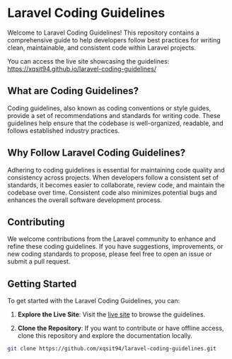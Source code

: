 # Laravel Coding Guidelines

Welcome to Laravel Coding Guidelines! This repository contains a comprehensive guide to help developers follow best practices for writing clean, maintainable, and consistent code within Laravel projects.

You can access the live site showcasing the guidelines: https://xqsit94.github.io/laravel-coding-guidelines/

## What are Coding Guidelines?

Coding guidelines, also known as coding conventions or style guides, provide a set of recommendations and standards for writing code. These guidelines help ensure that the codebase is well-organized, readable, and follows established industry practices.

## Why Follow Laravel Coding Guidelines?

Adhering to coding guidelines is essential for maintaining code quality and consistency across projects. When developers follow a consistent set of standards, it becomes easier to collaborate, review code, and maintain the codebase over time. Consistent code also minimizes potential bugs and enhances the overall software development process.

## Contributing

We welcome contributions from the Laravel community to enhance and refine these coding guidelines. If you have suggestions, improvements, or new coding standards to propose, please feel free to open an issue or submit a pull request.

## Getting Started

To get started with the Laravel Coding Guidelines, you can:

1. **Explore the Live Site**: Visit the [live site](https://xqsit94.github.io/laravel-coding-guidelines/) to browse the guidelines.

2. **Clone the Repository**: If you want to contribute or have offline access, clone this repository and explore the documentation locally.

```bash
git clone https://github.com/xqsit94/laravel-coding-guidelines.git
```
